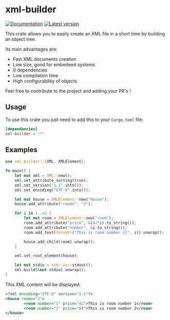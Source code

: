 # xml-builder

[![Documentation](https://docs.rs/xml-builder/badge.svg)](https://docs.rs/xml-builder)
[![Latest version](https://img.shields.io/crates/v/xml-builder.svg)](https://crates.io/crates/xml-builder)

This crate allows you to easily create an XML file in a short time by building an object tree. 

Its main advantages are: 

* Fast XML documents creation
* Low size, good for embedeed systems
* 0 dependencies
* Low compilation time
* High configurability of objects

Feel free to contribute to the project and adding your PR's !

## Usage

To use this crate you just need to add this to your `Cargo.toml` file:

```toml
[dependancies]
xml-builder = "*"
```

## Examples

```rust
use xml_builder::{XML, XMLElement};

fn main() {
    let mut xml = XML::new();
    xml.set_attribute_sorting(true);
    xml.set_version("1.1".into());
    xml.set_encoding("UTF-8".into());

    let mut house = XMLElement::new("house");
    house.add_attribute("rooms", "2");

    for i in 1..=2 {
        let mut room = XMLElement::new("room");
        room.add_attribute("price", &(42*i).to_string());
        room.add_attribute("number", &i.to_string());
        room.add_text(format!("This is room number {}", i)).unwrap();

        house.add_child(room).unwrap();
    }

    xml.set_root_element(house);

    let mut stdio = std::io::stdout();
    xml.build(&mut stdio).unwrap();
}
```

This XML content will be displayed:

```xml
<?xml encoding="UTF-8" version="1.1"?>
<house rooms="2">
        <room number="1" price="42">This is room number 1</room>
        <room number="2" price="84">This is room number 2</room>
</house>
```